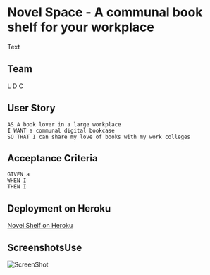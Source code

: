 # Novel Space - A communal book shelf for your workplace

Text 

## Team

L
D
C

## User Story
```
AS A book lover in a large workplace
I WANT a communal digital bookcase
SO THAT I can share my love of books with my work colleges
```

## Acceptance Criteria
```
GIVEN a 
WHEN I 
THEN I 
```


## Deployment on Heroku

[Novel Shelf on Heroku](https://)

## ScreenshotsUse

![ScreenShot](./public/img/screenshot.png)